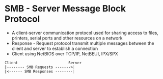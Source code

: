 # SMB - Server Message Block Protocol

- A client-server communication protocol used for sharing access to files, printers, serial ports and other resources on a network
- Response - Request protocol transmit multiple messages between the client and server to establish a connection
- Client using NetBIOS over TCP/IP, NetBEUI, IPX/SPX
```
Client                       Server  
|-------- SMB Requests ------->|  
|<------ SMB Responses --------|
```


